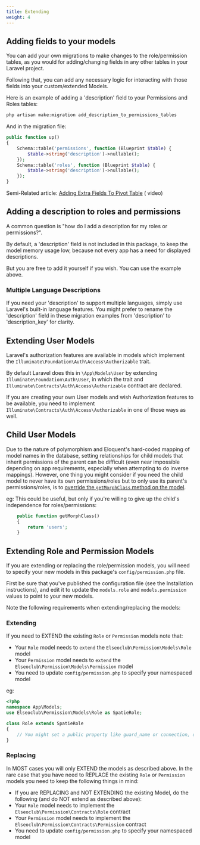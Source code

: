 ```yaml
---
title: Extending
weight: 4
---
```


## Adding fields to your models

You can add your own migrations to make changes to the role/permission tables, as you would for adding/changing fields
in any other tables in your Laravel project.

Following that, you can add any necessary logic for interacting with those fields into your custom/extended Models.

Here is an example of adding a 'description' field to your Permissions and Roles tables:

```sh
php artisan make:migration add_description_to_permissions_tables
```

And in the migration file:

```php
public function up()
{
    Schema::table('permissions', function (Blueprint $table) {
        $table->string('description')->nullable();
    });
    Schema::table('roles', function (Blueprint $table) {
        $table->string('description')->nullable();
    });
}
```

Semi-Related
article: [Adding Extra Fields To Pivot Table](https://quickadminpanel.com/blog/laravel-belongstomany-add-extra-fields-to-pivot-table/) (
video)

## Adding a description to roles and permissions

A common question is "how do I add a description for my roles or permissions?".

By default, a 'description' field is not included in this package, to keep the model memory usage low, because not every
app has a need for displayed descriptions.

But you are free to add it yourself if you wish. You can use the example above.

### Multiple Language Descriptions

If you need your 'description' to support multiple languages, simply use Laravel's built-in language features. You might
prefer to rename the 'description' field in these migration examples from 'description' to 'description_key' for
clarity.

## Extending User Models

Laravel's authorization features are available in models which implement the
`Illuminate\Foundation\Auth\Access\Authorizable` trait.

By default Laravel does this in `\App\Models\User` by extending `Illuminate\Foundation\Auth\User`, in which the trait
and `Illuminate\Contracts\Auth\Access\Authorizable` contract are declared.

If you are creating your own User models and wish Authorization features to be available, you need to implement
`Illuminate\Contracts\Auth\Access\Authorizable` in one of those ways as well.

## Child User Models

Due to the nature of polymorphism and Eloquent's hard-coded mapping of model names in the database, setting
relationships for child models that inherit permissions of the parent can be difficult (even near impossible depending
on app requirements, especially when attempting to do inverse mappings). However, one thing you might consider if you
need the child model to never have its own permissions/roles but to only use its parent's permissions/roles, is
to [override the
`getMorphClass` method on the model](https://github.com/laravel/framework/issues/17830#issuecomment-345619085).

eg: This could be useful, but only if you're willing to give up the child's independence for roles/permissions:

```php
    public function getMorphClass()
    {
        return 'users';
    }
```

## Extending Role and Permission Models

If you are extending or replacing the role/permission models, you will need to specify your new models in this package's
`config/permission.php` file.

First be sure that you've published the configuration file (see the Installation instructions), and edit it to update
the `models.role` and `models.permission` values to point to your new models.

Note the following requirements when extending/replacing the models:

### Extending

If you need to EXTEND the existing `Role` or `Permission` models note that:

- Your `Role` model needs to `extend` the `Elseoclub\Permission\Models\Role` model
- Your `Permission` model needs to `extend` the `Elseoclub\Permission\Models\Permission` model
- You need to update `config/permission.php` to specify your namespaced model

eg:

```php
<?php
namespace App\Models;
use Elseoclub\Permission\Models\Role as SpatieRole;

class Role extends SpatieRole
{
    // You might set a public property like guard_name or connection, or override other Eloquent Model methods/properties
}
```

### Replacing

In MOST cases you will only EXTEND the models as described above.
In the rare case that you have need to REPLACE the existing `Role` or `Permission` models you need to keep the following
things in mind:

- If you are REPLACING and NOT EXTENDING the existing Model, do the following (and do NOT extend as described above):
- Your `Role` model needs to implement the `Elseoclub\Permission\Contracts\Role` contract
- Your `Permission` model needs to implement the `Elseoclub\Permission\Contracts\Permission` contract
- You need to update `config/permission.php` to specify your namespaced model

